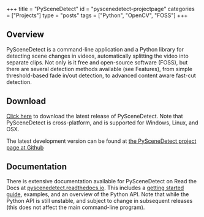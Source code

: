 +++
title = "PySceneDetect"
id = "pyscenedetect-projectpage"
categories = ["Projects"]
type = "posts"
tags = ["Python", "OpenCV", "FOSS"]
+++


## Overview

PySceneDetect is a command-line application and a Python library for detecting scene changes in videos, automatically splitting the video into separate clips. Not only is it free and open-source software (FOSS), but there are several detection methods available (see Features), from simple threshold-based fade in/out detection, to advanced content aware fast-cut detection.

## Download

<a href="http://pyscenedetect.readthedocs.io/en/latest/download/">Click here</a> to download the latest release of PySceneDetect.  Note that PySceneDetect is cross-platform, and is supported for Windows, Linux, and OSX.

The latest development version can be found at <a href="https://github.com/Breakthrough/PySceneDetect/">the PySceneDetect project page at Github</a>

## Documentation

There is extensive documentation available for PySceneDetect on Read the Docs at [pyscenedetect.readthedocs.io](http://pyscenedetect.readthedocs.io/en/latest/).  This includes a [getting started guide](http://pyscenedetect.readthedocs.io/en/latest/examples/usage/), examples, and an overview of the Python API.  Note that while the Python API is still unstable, and subject to change in subsequent releases (this does not affect the main command-line program).


